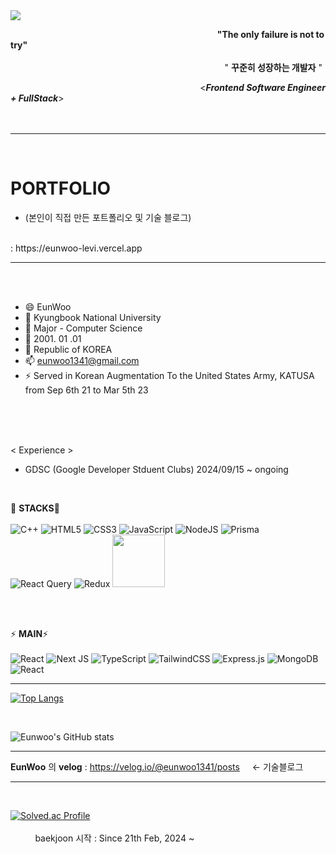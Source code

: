 <img src="https://capsule-render.vercel.app/api?type=wave&color=auto&height=300&section=header&text=Eunwoo's%20Github&fontSize=90" />

&nbsp; &nbsp; &nbsp; &nbsp; &nbsp; &nbsp; &nbsp; &nbsp; &nbsp; &nbsp; &nbsp; &nbsp; &nbsp; &nbsp; &nbsp; &nbsp; &nbsp; &nbsp; &nbsp; &nbsp; &nbsp; &nbsp; &nbsp; &nbsp; &nbsp; &nbsp; &nbsp; &nbsp; &nbsp; &nbsp; &nbsp; &nbsp; &nbsp; &nbsp; &nbsp; &nbsp; &nbsp; &nbsp; &nbsp; &nbsp; &nbsp; &nbsp; 
**"The only failure is not to try"**  
<br/>&nbsp; &nbsp; &nbsp; &nbsp; &nbsp; &nbsp; &nbsp; &nbsp; &nbsp; &nbsp; &nbsp; &nbsp; &nbsp; &nbsp; &nbsp; &nbsp; &nbsp; &nbsp; &nbsp; &nbsp; &nbsp; &nbsp; &nbsp; &nbsp; &nbsp; &nbsp; &nbsp; &nbsp; &nbsp; &nbsp; &nbsp; &nbsp; &nbsp; &nbsp;&nbsp; &nbsp; &nbsp; &nbsp; &nbsp; &nbsp; &nbsp; &nbsp; &nbsp; &nbsp; 
" **꾸준히 성장하는 개발자** " 


 
&nbsp; &nbsp; &nbsp; &nbsp; &nbsp; &nbsp; &nbsp; &nbsp; &nbsp; &nbsp; &nbsp; &nbsp; &nbsp; &nbsp; &nbsp; &nbsp; &nbsp; &nbsp; &nbsp; &nbsp; &nbsp; &nbsp; &nbsp; &nbsp;&nbsp; &nbsp; &nbsp; &nbsp; &nbsp; &nbsp; &nbsp; &nbsp; &nbsp; &nbsp; &nbsp; &nbsp; &nbsp; &nbsp; &nbsp;
<***Frontend Software Engineer + FullStack***>
<br/><br/>  <br/>

***


<br/>

# **PORTFOLIO**   
- (본인이 직접 만든 포트폴리오 및 기술 블로그) 

<br/>
: https://eunwoo-levi.vercel.app
<br/>

***

 <br/> <br/>
- 😄 EunWoo
- 🔭 Kyungbook National University
- 🌱 Major - Computer Science
- 🤔 2001. 01 .01
- 💬 Republic of KOREA
- 📫 eunwoo1341@gmail.com
- ⚡ Served in Korean Augmentation To the United States Army, KATUSA from Sep 6th 21 to Mar 5th 23


<br/>
<br/>
<br/>

< Experience >
- GDSC (Google Developer Stduent Clubs)  2024/09/15 ~ ongoing

  <br/>


🌱 **STACKS**🌱   <br/>
 <br/>
![C++](https://img.shields.io/badge/c++-%2300599C.svg?style=for-the-badge&logo=c%2B%2B&logoColor=white)
![HTML5](https://img.shields.io/badge/html5-%23E34F26.svg?style=for-the-badge&logo=html5&logoColor=white)
![CSS3](https://img.shields.io/badge/css3-%231572B6.svg?style=for-the-badge&logo=css3&logoColor=white)
![JavaScript](https://img.shields.io/badge/javascript-%23323330.svg?style=for-the-badge&logo=javascript&logoColor=%23F7DF1E)
![NodeJS](https://img.shields.io/badge/node.js-6DA55F?style=for-the-badge&logo=node.js&logoColor=white)
![Prisma](https://img.shields.io/badge/Prisma-3982CE?style=for-the-badge&logo=Prisma&logoColor=white)
 <br/>
 ![React Query](https://img.shields.io/badge/-React%20Query-FF4154?style=for-the-badge&logo=react%20query&logoColor=white)
 ![Redux](https://img.shields.io/badge/redux-%23593d88.svg?style=for-the-badge&logo=redux&logoColor=white)
 <img src="https://img.shields.io/badge/-Recoil-3578E5?style=flat&logo=recoil&logoColor=white" width="84px"/>

 
 <br/>
 <br/>


 ⚡ **MAIN**⚡  <br/><br/>
![React](https://img.shields.io/badge/react-%2320232a.svg?style=for-the-badge&logo=react&logoColor=%2361DAFB)
![Next JS](https://img.shields.io/badge/Next-black?style=for-the-badge&logo=next.js&logoColor=white)
![TypeScript](https://img.shields.io/badge/typescript-%23007ACC.svg?style=for-the-badge&logo=typescript&logoColor=white)
![TailwindCSS](https://img.shields.io/badge/tailwindcss-%2338B2AC.svg?style=for-the-badge&logo=tailwind-css&logoColor=white)
![Express.js](https://img.shields.io/badge/express.js-%23404d59.svg?style=for-the-badge&logo=express&logoColor=%2361DAFB)
![MongoDB](https://img.shields.io/badge/MongoDB-%234ea94b.svg?style=for-the-badge&logo=mongodb&logoColor=white)
 ![React](https://img.shields.io/badge/zustand-%2320232a.svg?style=for-the-badge&logo=react&logoColor=%2361DAFB)
***

[![Top Langs](https://github-readme-stats.vercel.app/api/top-langs/?username=eunwoo-levi)](https://github.com/anuraghazra/github-readme-stats)


<br/>

![Eunwoo's GitHub stats](https://github-readme-stats.vercel.app/api?username=eunwoo-levi&theme=synthwave&show_icons=true)
<br/>

***
**EunWoo** 의 **velog** : https://velog.io/@eunwoo1341/posts     &nbsp; &nbsp;  <-  기술블로그
***
<br/>

[![Solved.ac Profile](http://mazassumnida.wtf/api/generate_badge?boj=eunwoo1341)](https://solved.ac/eunwoo1341)
<br/><br/> &nbsp; &nbsp; &nbsp; &nbsp; &nbsp; baekjoon 시작 : Since 21th Feb, 2024 ~

<br/>
